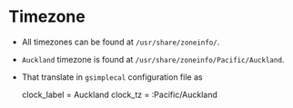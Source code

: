 # Timezone
* All timezones can be found at `/usr/share/zoneinfo/`.
* `Auckland` timezone is found at `/usr/share/zoneinfo/Pacific/Auckland`.
* That translate in `gsimplecal` configuration file as

    clock_label = Auckland
    clock_tz = :Pacific/Auckland
